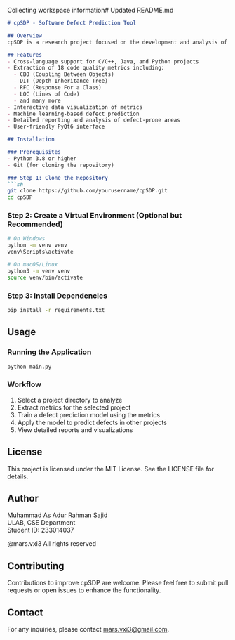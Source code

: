 Collecting workspace information# Updated README.md

```markdown
# cpSDP - Software Defect Prediction Tool

## Overview
cpSDP is a research project focused on the development and analysis of Software Defect Prediction (SDP) techniques. This cross-platform tool analyzes code metrics to predict potential defects in C/C++, Java, and Python projects, helping developers identify areas that may need attention before they become problematic.

## Features
- Cross-language support for C/C++, Java, and Python projects
- Extraction of 18 code quality metrics including:
  - CBO (Coupling Between Objects)
  - DIT (Depth Inheritance Tree)
  - RFC (Response For a Class)
  - LOC (Lines of Code)
  - and many more
- Interactive data visualization of metrics
- Machine learning-based defect prediction
- Detailed reporting and analysis of defect-prone areas
- User-friendly PyQt6 interface

## Installation

### Prerequisites
- Python 3.8 or higher
- Git (for cloning the repository)

### Step 1: Clone the Repository
```sh
git clone https://github.com/yourusername/cpSDP.git
cd cpSDP
```

### Step 2: Create a Virtual Environment (Optional but Recommended)
```sh
# On Windows
python -m venv venv
venv\Scripts\activate

# On macOS/Linux
python3 -m venv venv
source venv/bin/activate
```

### Step 3: Install Dependencies
```sh
pip install -r requirements.txt
```

## Usage

### Running the Application
```sh
python main.py
```

### Workflow
1. Select a project directory to analyze
2. Extract metrics for the selected project
3. Train a defect prediction model using the metrics
4. Apply the model to predict defects in other projects
5. View detailed reports and visualizations

## License
This project is licensed under the MIT License. See the LICENSE file for details.

## Author
Muhammad As Adur Rahman Sajid  
ULAB, CSE Department  
Student ID: 233014037  

@mars.vxi3 All rights reserved

## Contributing
Contributions to improve cpSDP are welcome. Please feel free to submit pull requests or open issues to enhance the functionality.

## Contact
For any inquiries, please contact [mars.vxi3@gmail.com](mailto:mars.vxi3@gmail.com).
